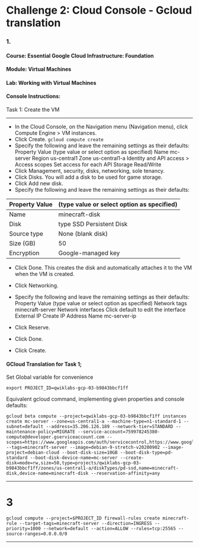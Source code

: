 # Challenge 2: Cloud Console - Gcloud translation

### 1. 
#### Course: Essential Google Cloud Infrastructure: Foundation
#### Module: Virtual Machines
#### Lab: Working with Virtual Machines
#### Console Instructions:

Task 1: Create the VM 
****

- In the Cloud Console, on the Navigation menu (Navigation menu), click Compute Engine > VM instances.
- Click Create. `gcloud compute create`
- Specify the following and leave the remaining settings as their defaults:
Property	Value (type value or select option as specified)
Name	mc-server
Region	us-central1
Zone	us-central1-a
Identity and API access > Access scopes	Set access for each API
Storage	Read/Write
- Click Management, security, disks, networking, sole tenancy.
- Click Disks. You will add a disk to be used for game storage.
- Click Add new disk.
- Specify the following and leave the remaining settings as their defaults:

|Property	Value | (type value or select option as specified)|
|---|---|
|Name|	minecraft-disk|
|Disk| type	SSD Persistent Disk|
|Source type|	None (blank disk)|
|Size (GB)|	50|
|Encryption	|Google-managed key|
- Click Done. This creates the disk and automatically attaches it to the VM when the VM is created.
- Click Networking.
- Specify the following and leave the remaining settings as their defaults:
Property	Value (type value or select option as specified)
Network tags	minecraft-server
Network interfaces	Click default to edit the interface
External IP	Create IP Address
Name	mc-server-ip
- Click Reserve.

- Click Done.

- Click Create.

#### GCloud Translation for Task 1;

Set Global variable for convenience
```
export PROJECT_ID=qwiklabs-gcp-03-b9843bbcf1ff
```

Equivalent gcloud command, implementing given properties and console defaults:

```
gcloud beta compute --project=qwiklabs-gcp-03-b9843bbcf1ff instances create mc-server --zone=us-central1-a --machine-type=n1-standard-1 --subnet=default --address=35.206.126.189 --network-tier=STANDARD --maintenance-policy=MIGRATE --service-account=759978245380-compute@developer.gserviceaccount.com --scopes=https://www.googleapis.com/auth/servicecontrol,https://www.googleapis.com/auth/service.management.readonly,https://www.googleapis.com/auth/logging.write,https://www.googleapis.com/auth/monitoring.write,https://www.googleapis.com/auth/trace.append,https://www.googleapis.com/auth/devstorage.read_write --tags=minecraft-server --image=debian-9-stretch-v20200902 --image-project=debian-cloud --boot-disk-size=10GB --boot-disk-type=pd-standard --boot-disk-device-name=mc-server --create-disk=mode=rw,size=50,type=projects/qwiklabs-gcp-03-b9843bbcf1ff/zones/us-central1-a/diskTypes/pd-ssd,name=minecraft-disk,device-name=minecraft-disk --reservation-affinity=any
```




****

# 3

```
gcloud compute --project=$PROJECT_ID firewall-rules create minecraft-rule --target-tags=minecraft-server --direction=INGRESS --priority=1000 --network=default --action=ALLOW --rules=tcp:25565 --source-ranges=0.0.0.0/0 

```

****


